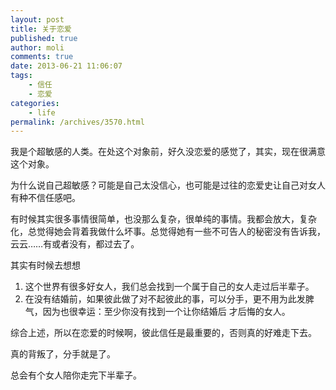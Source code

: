 ```yaml
---
layout: post
title: 关于恋爱
published: true
author: moli
comments: true
date: 2013-06-21 11:06:07
tags:
    - 信任
    - 恋爱
categories:
    - life
permalink: /archives/3570.html
---
```

我是个超敏感的人类。在处这个对象前，好久没恋爱的感觉了，其实，现在很满意这个对象。

为什么说自己超敏感？可能是自己太没信心，也可能是过往的恋爱史让自己对女人有种不信任感吧。

有时候其实很多事情很简单，也没那么复杂，很单纯的事情。我都会放大，复杂化，总觉得她会背着我做什么坏事。总觉得她有一些不可告人的秘密没有告诉我，云云……有或者没有，都过去了。

其实有时候去想想

  1. 这个世界有很多好女人，我们总会找到一个属于自己的女人走过后半辈子。
  2. 在没有结婚前，如果彼此做了对不起彼此的事，可以分手，更不用为此发脾气，因为也很幸运：至少你没有找到一个让你结婚后 才后悔的女人。

综合上述，所以在恋爱的时候啊，彼此信任是最重要的，否则真的好难走下去。

真的背叛了，分手就是了。

总会有个女人陪你走完下半辈子。